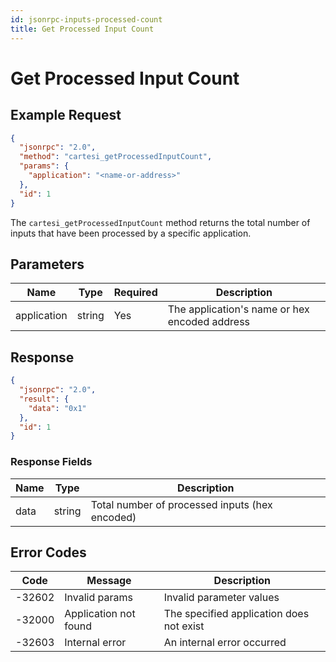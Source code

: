 ```yaml
---
id: jsonrpc-inputs-processed-count
title: Get Processed Input Count
---
```


# Get Processed Input Count

## Example Request

```json
{
  "jsonrpc": "2.0",
  "method": "cartesi_getProcessedInputCount",
  "params": {
    "application": "<name-or-address>"
  },
  "id": 1
}
```

The `cartesi_getProcessedInputCount` method returns the total number of inputs that have been processed by a specific application.

## Parameters

| Name        | Type   | Required | Description                                      |
|-------------|--------|----------|--------------------------------------------------|
| application | string | Yes      | The application's name or hex encoded address    |

## Response

```json
{
  "jsonrpc": "2.0",
  "result": {
    "data": "0x1"
  },
  "id": 1
}
```

### Response Fields

| Name | Type   | Description                                      |
|------|--------|--------------------------------------------------|
| data | string | Total number of processed inputs (hex encoded)   |

## Error Codes

| Code    | Message                | Description                                      |
|---------|------------------------|--------------------------------------------------|
| -32602  | Invalid params         | Invalid parameter values                         |
| -32000  | Application not found  | The specified application does not exist         |
| -32603  | Internal error         | An internal error occurred                       | 